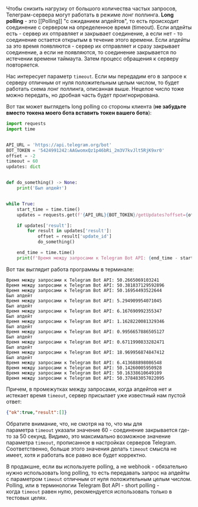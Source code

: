 Чтобы снизить нагрузку от большого количества частых запросов, Телеграм-сервера могут работать в режиме лонг поллинга. **Long polling** - это [[Polling]] "с ожиданием апдейтов", то есть происходит соединение с сервером на определенное время (timeout). Если апдейты есть - сервер их отправляет и закрывает соединение, а если нет - то соединение остается открытым в течение этого времени. Если апдейты за это время появляются - сервер их отправляет и сразу закрывает соединение, а если не появляются, то соединение закрывается по истечении времени таймаута. Затем процесс обращения к серверу повторяется.

Нас интересует параметр `timeout`. Если мы передадим его в запросе к серверу отличным от нуля положительным целым числом, то будет работать схема лонг поллинга, описанная выше. Нецелое число тоже можно передать, но дробная часть будет проигнорирована.

Вот так может выглядеть long polling со стороны клиента (**не забудьте вместо токена моего бота вставить токен вашего бота**):

```python
import requests
import time


API_URL = 'https://api.telegram.org/bot'
BOT_TOKEN = '5424991242:AAGwomxQz1p46bRi_2m3V7kvJlt5RjK9xr0'
offset = -2
timeout = 60
updates: dict


def do_something() -> None:
    print('Был апдейт')


while True: 
    start_time = time.time()
    updates = requests.get(f'{API_URL}{BOT_TOKEN}/getUpdates?offset={offset + 1}&timeout={timeout}').json()

    if updates['result']:
        for result in updates['result']:
            offset = result['update_id']
            do_something()

    end_time = time.time()
    print(f'Время между запросами к Telegram Bot API: {end_time - start_time}')
```

Вот так выглядит работа программы в терминале:

```no-highlight
Время между запросами к Telegram Bot API: 50.2665069103241
Время между запросами к Telegram Bot API: 50.381837129592896
Время между запросами к Telegram Bot API: 50.16954493522644
Был апдейт
Время между запросами к Telegram Bot API: 5.294909954071045
Был апдейт
Время между запросами к Telegram Bot API: 6.167690992355347
Был апдейт
Время между запросами к Telegram Bot API: 1.1628220081329346
Был апдейт
Время между запросами к Telegram Bot API: 0.9956657886505127
Был апдейт
Время между запросами к Telegram Bot API: 0.6711990833282471
Был апдейт
Время между запросами к Telegram Bot API: 18.969956874847412
Был апдейт
Время между запросами к Telegram Bot API: 6.413688898086548
Время между запросами к Telegram Bot API: 50.14260005950928
Время между запросами к Telegram Bot API: 50.16338610649109
Время между запросами к Telegram Bot API: 50.378483057022095
```

Причем, в промежутках между запросами, когда апдейтов нет и истекает время `timeout`, сервер присылает уже известный нам пустой ответ:

```json
{"ok":true,"result":[]}
```

Обратите внимание, что, не смотря на то, что мы для параметра `timeout` указали значение 60 - соединение закрывается где-то за 50 секунд. Видимо, это максимально возможное значение параметра `timeout`, прописанное в настройках серверов Telegram. Соответственно, больше этого значения делать `timeout` смысла не имеет, хотя и работать все равно все будет корректно. 

В продакшне, если вы используете polling, а не webhook - обязательно нужно использовать long polling, то есть передавать запрос на апдейты с параметром `timeout` отличным от нуля положительным целым числом. Polling, или в терминологии Telegram Bot API - short polling - когда `timeout` равен нулю, рекомендуется использовать только в тестовых целях.